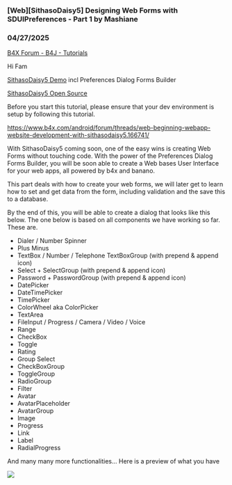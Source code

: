 ### [Web][SithasoDaisy5] Designing Web Forms with SDUIPreferences - Part 1 by Mashiane
### 04/27/2025
[B4X Forum - B4J - Tutorials](https://www.b4x.com/android/forum/threads/166005/)

Hi Fam  
  
[SithasoDaisy5 Demo](https://sithaso-daisy5.vercel.app/) incl Preferences Dialog Forms Builder  
  
[SithasoDaisy5 Open Source](https://github.com/Mashiane/SithasoDaisy5)  
  
Before you start this tutorial, please ensure that your dev environment is setup by following this tutorial.  
  
<https://www.b4x.com/android/forum/threads/web-beginning-webapp-website-development-with-sithasodaisy5.166741/>  
  
With SithasoDaisy5 coming soon, one of the easy wins is creating Web Forms without touching code. With the power of the Preferences Dialog Forms Builder, you will be soon able to create a Web bases User Interface for your web apps, all powered by b4x and banano.  
  
This part deals with how to create your web forms, we will later get to learn how to set and get data from the form, including validation and the save this to a database.  
  
By the end of this, you will be able to create a dialog that looks like this below. The one below is based on all components we have working so far. These are.  
  

- Dialer / Number Spinner
- Plus Minus
- TextBox / Number / Telephone TextBoxGroup (with prepend & append icon)
- Select + SelectGroup (with prepend & append icon)
- Password + PasswordGroup (with prepend & append icon)
- DatePicker
- DateTimePicker
- TimePicker
- ColorWheel aka ColorPicker
- TextArea
- FileInput / Progress / Camera / Video / Voice
- Range
- CheckBox
- Toggle
- Rating
- Group Select
- CheckBoxGroup
- ToggleGroup
- RadioGroup
- Filter
- Avatar
- AvatarPlaceholder
- AvatarGroup
- Image
- Progress
- Link
- Label
- RadialProgress

And many many more functionalities… Here is a preview of what you have  
  
![](https://www.b4x.com/android/forum/attachments/162333)
